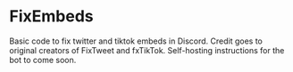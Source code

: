 # FixEmbeds
Basic code to fix twitter and tiktok embeds in Discord. Credit goes to original creators of FixTweet and fxTikTok.
Self-hosting instructions for the bot to come soon.
